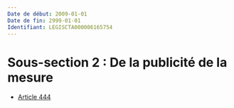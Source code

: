 ```yaml
---
Date de début: 2009-01-01
Date de fin: 2999-01-01
Identifiant: LEGISCTA000006165754
---
```


<h1>Sous-section 2 : De la publicité de la mesure</h1>

- [Article 444](article_444.md)
